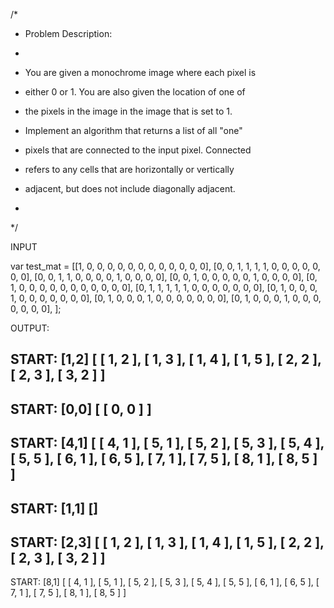 /*
* Problem Description:
*
* You are given a monochrome image where each pixel is
* either 0 or 1. You are also given the location of one of
* the pixels in the image in the image that is set to 1.

* Implement an algorithm that returns a list of all "one"
* pixels that are connected to the input pixel. Connected
* refers to any cells that are horizontally or vertically
* adjacent, but does not include diagonally adjacent.
*
*/

INPUT

var test_mat = [[1, 0, 0, 0, 0, 0, 0, 0, 0, 0, 0, 0, 0],
                [0, 0, 1, 1, 1, 1, 0, 0, 0, 0, 0, 0, 0],
                [0, 0, 1, 1, 0, 0, 0, 0, 1, 0, 0, 0, 0],
                [0, 0, 1, 0, 0, 0, 0, 0, 1, 0, 0, 0, 0],
                [0, 1, 0, 0, 0, 0, 0, 0, 0, 0, 0, 0, 0],
                [0, 1, 1, 1, 1, 1, 0, 0, 0, 0, 0, 0, 0],
                [0, 1, 0, 0, 0, 1, 0, 0, 0, 0, 0, 0, 0],
                [0, 1, 0, 0, 0, 1, 0, 0, 0, 0, 0, 0, 0],
                [0, 1, 0, 0, 0, 1, 0, 0, 0, 0, 0, 0, 0],
               ];


OUTPUT:

START: [1,2]
[ [ 1, 2 ],
  [ 1, 3 ],
  [ 1, 4 ],
  [ 1, 5 ],
  [ 2, 2 ],
  [ 2, 3 ],
  [ 3, 2 ] ]
--------------------------------------
START: [0,0]
[ [ 0, 0 ] ]
--------------------------------------
START: [4,1]
[ [ 4, 1 ],
  [ 5, 1 ],
  [ 5, 2 ],
  [ 5, 3 ],
  [ 5, 4 ],
  [ 5, 5 ],
  [ 6, 1 ],
  [ 6, 5 ],
  [ 7, 1 ],
  [ 7, 5 ],
  [ 8, 1 ],
  [ 8, 5 ] ]
--------------------------------------
START: [1,1]
[]
--------------------------------------
START: [2,3]
[ [ 1, 2 ],
  [ 1, 3 ],
  [ 1, 4 ],
  [ 1, 5 ],
  [ 2, 2 ],
  [ 2, 3 ],
  [ 3, 2 ] ]
--------------------------------------
START: [8,1]
[ [ 4, 1 ],
  [ 5, 1 ],
  [ 5, 2 ],
  [ 5, 3 ],
  [ 5, 4 ],
  [ 5, 5 ],
  [ 6, 1 ],
  [ 6, 5 ],
  [ 7, 1 ],
  [ 7, 5 ],
  [ 8, 1 ],
  [ 8, 5 ] ]

